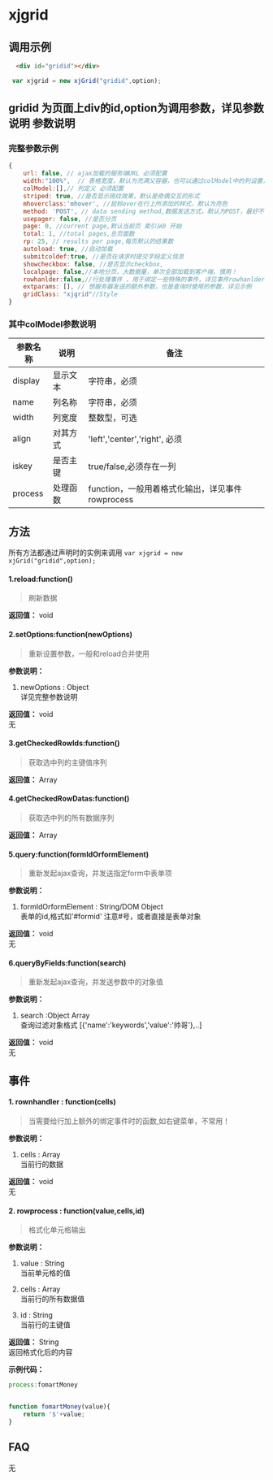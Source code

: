xjgrid
===
调用示例
---
```html
  <div id="gridid"></div> 
```

```javascript
 var xjgrid = new xjGrid("gridid",option);
```

gridid 为页面上div的id,option为调用参数，详见参数说明
参数说明
---
### 完整参数示例
```javascript
{
	url: false, // ajax加载的服务端URL 必须配置
	width:"100%",  // 表格宽度，默认为充满父容器，也可以通过colModel中的列设置，设置列的宽度，如果所有列都设置宽度，那么这个参数应该设置成auto
	colModel:[],// 列定义 必须配置
	striped: true, //是否显示斑纹效果，默认是奇偶交互的形式
	mhoverclass:'mhover', //鼠标over在行上所添加的样式，默认为亮色
	method: 'POST', // data sending method,数据发送方式，默认为POST，最好不要修改
	usepager: false, //是否分页		
	page: 0, //current page,默认当前页 索引从0 开始
	total: 1, //total pages,总页面数		
	rp: 25, // results per page,每页默认的结果数			
	autoload: true, //自动加载     
	submitcoldef:true, //是否在请求时提交字段定义信息    
	showcheckbox: false, //是否显示checkbox,
	localpage: false,//本地分页，大数据量，单次全部加载到客户端，慎用！
	rowhanlder:false,//行处理事件 ，用于绑定一些特殊的事件，详见事件rowhanlder
	extparams: [], // 想服务器发送的额外参数，也是查询时使用的参数，详见示例
	gridClass: "xjgrid"//Style
}
```

### 其中colModel参数说明
<table class="table">
<thead><tr><th>参数名称</th><th>说明</th><th>备注</th></tr></thead>
<tbody>
<tr><td>display</td><td>显示文本</td><td>字符串，必须</td></tr>
<tr><td>name</td><td>列名称</td><td>字符串，必须</td></tr>
<tr><td>width</td><td>列宽度</td><td>整数型，可选</td></tr>

<tr><td>align</td><td>对其方式</td><td>'left','center','right', 必须</td></tr>
<tr><td>iskey</td><td>是否主键</td><td>true/false,必须存在一列</td></tr>
<tr><td>process</td><td>处理函数</td><td>function，一般用着格式化输出，详见事件rowprocess</td></tr>
</tbody>
</table>

方法
---
所有方法都通过声明时的实例来调用 `var xjgrid = new xjGrid("gridid",option);`  

#### 1.reload:function() 
> 刷新数据

**返回值：**  void  

#### 2.setOptions:function(newOptions) 
> 重新设置参数，一般和reload合并使用  

**参数说明：**  

1. newOptions : Object   
详见完整参数说明  

**返回值：**  void  
无


#### 3.getCheckedRowIds:function() 
> 获取选中列的主键值序列

**返回值：**  Array  

#### 4.getCheckedRowDatas:function() 
> 获取选中列的所有数据序列

**返回值：**  Array  

#### 5.query:function(formIdOrformElement)
> 重新发起ajax查询，并发送指定form中表单项

**参数说明：**  

1. formIdOrformElement : String/DOM Object  
表单的id,格式如'#formid' 注意#号，或者直接是表单对象


**返回值：**  void  
无

#### 6.queryByFields:function(search)
> 重新发起ajax查询，并发送参数中的对象值

**参数说明：**  

1. search :Object Array    
查询过滤对象格式 [{'name':'keywords','value':'帅哥'},..]


**返回值：**  void  
无


事件
---
#### 1. rownhandler : function(cells)
> 当需要给行加上额外的绑定事件时的函数,如右键菜单，不常用！

**参数说明：**  

1. cells : Array  
当前行的数据

**返回值：** void    
无

#### 2. rowprocess : function(value,cells,id)
> 格式化单元格输出

**参数说明：**  



1. value : String  
当前单元格的值

2. cells : Array  
当前行的所有数据值

3. id : String  
当前行的主键值

**返回值：** String    
返回格式化后的内容

**示例代码：**

```javascript
process:fomartMoney


function fomartMoney(value){
	return '$'+value;
}
```
FAQ
---
无